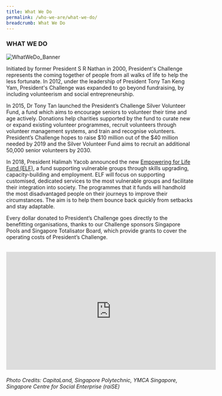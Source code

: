 ```yaml
---
title: What We Do
permalink: /who-we-are/what-we-do/
breadcrumb: What We Do
---
```

### WHAT WE DO

![WhatWeDo_Banner](/images/capita-land.jpg "WhatWeDo Banner")

Initiated by former President S R Nathan in 2000, President's Challenge represents the coming together of people from all walks of life to help the less fortunate. In 2012, under the leadership of President Tony Tan Keng Yam, President's Challenge was expanded to go beyond fundraising, by including volunteerism and social entrepreneurship.   
  
In 2015, Dr Tony Tan launched the President’s Challenge Silver Volunteer Fund, a fund which aims to encourage seniors to volunteer their time and age actively. Donations help charities supported by the fund to curate new or expand existing volunteer programmes, recruit volunteers through volunteer management systems, and train and recognise volunteers. President’s Challenge hopes to raise $10 million out of the $40 million needed by 2019 and the Silver Volunteer Fund aims to recruit an additional 50,000 senior volunteers by 2030.  

In 2018, President Halimah Yacob announced the new [Empowering for Life Fund (ELF)](/empowering-for-life-fund/), a fund supporting vulnerable groups through skills upgrading, capacity-building and employment. ELF will focus on supporting customised, dedicated services to the most vulnerable groups and facilitate their integration into society. The programmes that it funds will handhold the most disadvantaged people on their journeys to improve their circumstances. The aim is to help them bounce back quickly from setbacks and stay adaptable.
 
Every dollar donated to President’s Challenge goes directly to the benefitting organisations, thanks to our Challenge sponsors Singapore Pools and Singapore Totalisator Board, which provide grants to cover the operating costs of President’s Challenge. 
 


<div class="bp-youtube"><br>
<iframe width="560" height="315" src="https://www.youtube.com/embed/9ACQUkFTcpk" frameborder="0" allow="accelerometer; autoplay; encrypted-media; gyroscope; picture-in-picture" allowfullscreen></iframe>
 </div>

 
###### Photo Credits: CapitaLand, Singapore Polytechnic, YMCA Singapore, Singapore Centre for Social Enterprise (raiSE)